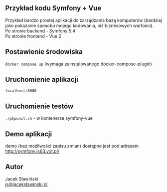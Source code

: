 ## Przykład kodu Symfony + Vue

Przykład bardzo prostej aplikacji do zarządzania bazą komputerów (bardziej jako pokazanie sposobu mojego kodowania, niż biznesowych wartości).  
Po stronie backend - Symfony 5.4  
Po stronie frontend - Vue 2  


## Postawienie środowiska

`docker compose up` (wymaga zainstalowanego docker-compose-plugin)  

## Uruchomienie aplikacji

`localhost:8080`  

## Uruchomienie testów

`./phpunit.sh` - w kontenerze symfony-vue        

## Demo aplikacji

demo (bez możliwości zapisu zmian) dostępne jest pod adresem  
http://symfony.js63.vot.pl/ 

## Autor

Jacek Sławiński  
js@jacekslawinski.pl      